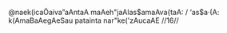 @naek(icaÔaiva”aAntaA maAeh"jaAlas$amaAva{taA: /
‘as$a·(A: k(AmaBaAegAeSau patainta nar"ke('zAucaAE //16//